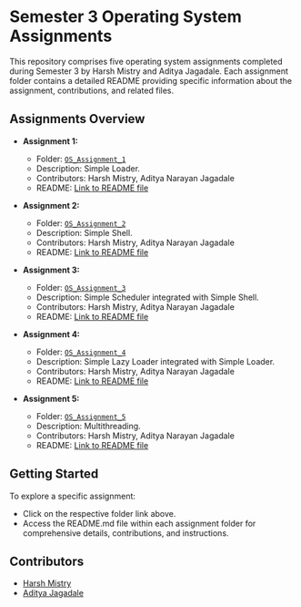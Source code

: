 # Semester 3 Operating System Assignments

This repository comprises five operating system assignments completed during Semester 3 by Harsh Mistry and Aditya Jagadale. Each assignment folder contains a detailed README providing specific information about the assignment, contributions, and related files.

## Assignments Overview

- **Assignment 1:**
  - Folder: [`OS_Assignment_1`](OS_Assignment_1)
  - Description: Simple Loader.
  - Contributors: Harsh Mistry, Aditya Narayan Jagadale
  - README: [Link to README file](OS_Assignment_1/README.md)

- **Assignment 2:**
  - Folder: [`OS_Assignment_2`](OS_Assignment_2)
  - Description: Simple Shell.
  - Contributors: Harsh Mistry, Aditya Narayan Jagadale
  - README: [Link to README file](OS_Assignment_2/README.md)

- **Assignment 3:**
  - Folder: [`OS_Assignment_3`](OS_Assignment_3)
  - Description: Simple Scheduler integrated with Simple Shell.
  - Contributors: Harsh Mistry, Aditya Narayan Jagadale
  - README: [Link to README file](OS_Assignment_3/README.md)

- **Assignment 4:**
  - Folder: [`OS_Assignment_4`](OS_Assignment_4)
  - Description: Simple Lazy Loader integrated with Simple Loader.
  - Contributors: Harsh Mistry, Aditya Narayan Jagadale
  - README: [Link to README file](OS_Assignment_4/README.md)

- **Assignment 5:**
  - Folder: [`OS_Assignment_5`](OS_Assignment_5)
  - Description: Multithreading.
  - Contributors: Harsh Mistry, Aditya Narayan Jagadale
  - README: [Link to README file](OS_Assignment_5/README.md)

## Getting Started

To explore a specific assignment:
- Click on the respective folder link above.
- Access the README.md file within each assignment folder for comprehensive details, contributions, and instructions.

## Contributors

- [Harsh Mistry](https://github.com/FakePickle/)
- [Aditya Jagadale](https://github.com/Jaagss/)
